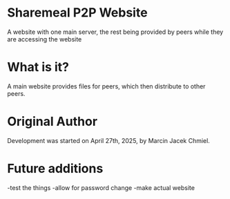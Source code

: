 # Sharemeal P2P Website
A website with one main server, the rest being provided by peers while they are accessing the website
# What is it?
A main website provides files for peers, which then distribute to other peers.
# Original Author 
Development was started on April 27th, 2025, by Marcin Jacek Chmiel.
# Future additions
-test the things
-allow for password change
-make actual website
